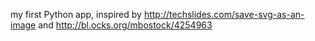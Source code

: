 my first Python app, inspired by http://techslides.com/save-svg-as-an-image and http://bl.ocks.org/mbostock/4254963
